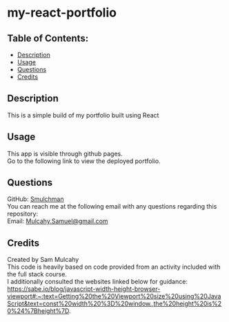 # my-react-portfolio

## Table of Contents:
- [Description](#description)
- [Usage](#usage)
- [Questions](#questions)
- [Credits](#credits)

## Description

This is a simple build of my portfolio built using React

## Usage

This app is visible through github pages. \
Go to the following link to view the deployed portfolio.

## Questions

GitHub: [Smulchman](https://github.com/Smulchman)\
You can reach me at the following email with any questions regarding this repository:\
Email: Mulcahy.Samuel@gmail.com

## Credits
Created by Sam Mulcahy \
This code is heavily based on code provided from an activity included with the full stack course.\
I additionally consulted the websites linked below for guidance:\
https://sabe.io/blog/javascript-width-height-browser-viewport#:~:text=Getting%20the%20Viewport%20size%20using%20JavaScript&text=const%20width%20%3D%20window.,the%20height%20is%20%24%7Bheight%7D.
